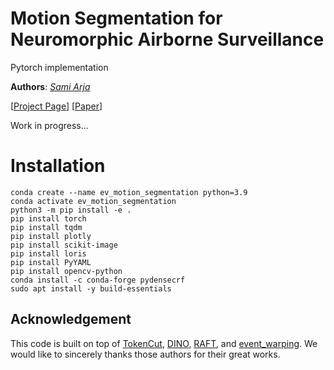 # Motion Segmentation for Neuromorphic Airborne Surveillance
Pytorch implementation

**Authors**: *[Sami Arja](https://samiarja.com/)*

[[Project Page](https://samiarja.github.io/evairborne/)] [[Paper]()]

Work in progress...

# Installation
```
conda create --name ev_motion_segmentation python=3.9
conda activate ev_motion_segmentation
python3 -m pip install -e .
pip install torch
pip install tqdm
pip install plotly
pip install scikit-image
pip install loris
pip install PyYAML
pip install opencv-python
conda install -c conda-forge pydensecrf
sudo apt install -y build-essentials
```


## Acknowledgement
This code is built on top of [TokenCut](https://github.com/YangtaoWANG95/TokenCut_video), [DINO](https://github.com/facebookresearch/dino), [RAFT](https://github.com/princeton-vl/RAFT), and [event_warping](https://github.com/neuromorphicsystems/event_warping). We would like to sincerely thanks those authors for their great works. 
